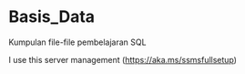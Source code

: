 # Basis_Data
Kumpulan file-file pembelajaran SQL

I use this server management (https://aka.ms/ssmsfullsetup)
